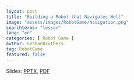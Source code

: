 ```yaml
---
layout: post
title: "Building a Robot that Navigates Well"
image: "assets/images/RobotGame/Navigation.png"
searchterms: "lesson"
lang: "en"
categories: [ Robot Game ]
author: SeshanBrothers
tag: RobotGame
featured: false
---
```




Slides: <a href="/translations/en-us/RobotGame/RobotforNavigation.pptx">PPTX</a>, <a href="/translations/en-us/RobotGame/RobotforNavigation.pdf">PDF </a>
